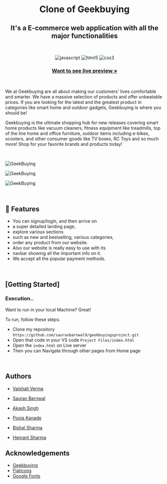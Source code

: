 <h1 align="center"><b>Clone of Geekbuying</b></h1>

<h2 align="center">It's a E-commerce web application with all the major functionalities</h2>    

<br />

<p align="center">
    <img src="https://img.shields.io/badge/JavaScript-323330?style=for-the-badge&logo=javascript&logoColor=F7DF1E" alt="javascript"/>
    <img src="https://img.shields.io/badge/html5-%23E34F26.svg?style=for-the-badge&logo=html5&logoColor=white" alt="html5"/>
    <img src="https://img.shields.io/badge/CSS3-1572B6?style=for-the-badge&logo=css3&logoColor=white" alt="css3"/>     
</p>
    
  <h3 align="center"><a href="https://geekbuying-deploy.netlify.app/"><strong>Want to see live preview »</strong></a></h3>
   

<br/>


  

We at Geekbuying are all about making our
customers' lives comfortable and smarter. We
have a massive selection of products and 
offer unbeatable prices. If you are looking 
for the latest and the greatest product in 
categories like smart home and outdoor 
gadgets, Geekbuying is where you should be!

Geekbuying is the ultimate shopping hub for 
new releases covering smart home products like 
vacuum cleaners, fitness equipment like 
treadmills, top of the line home and office
furniture, outdoor items including e-bikes, 
scooters, and other consumer goods like TV boxes, 
RC Toys and so much more! Shop for your favorite brands
and products today!



<br/>

![GeekBuying](https://i.ibb.co/q5dKNCH/geekbuying-2.png)

![GeekBuying](https://i.ibb.co/gFH8ktF/geekbuying.png)

![GeekBuying](https://i.ibb.co/n34Gxyk/geekbuying-3.png) 

<br/>



## 🚀 Features
- You can signup/login, and then arrive on
- a super detailed landing page,
- explore various sections
- such as new and bestselling, various categories,
- order any product from our website.
- Also our website is really easy to use with its 
- navbar showing all the important info on it.
- We accept all the popular payment methods.


<br/>


## [Getting Started]

### Execution..
Want to run in your local Machine? Great!

To run, follow these steps:

- Clone my repository `https://github.com/sauravbarnwal9/geekbuyingsproject.git`
- Open that code in your VS code `Project Files/index.html`
- Open the `index.html` on Live server
- Then you can Navigate through other pages from Home page 





<br/>



## Authors

- [Vaishali Verma](https://github.com/vaishaliverma31)

- [Saurav Barnwal](https://github.com/sauravbarnwal9)

- [Akash Singh](https://github.com/akashsinghdto55)

- [Pooja Kanade](https://github.com/Pooja18668)

- [Bishal Sharma](https://github.com/bishal00sharma)

- [Hemant Sharma](https://github.com/hemant097)


## Acknowledgements
- [Geekbuying](https://www.geekbuying.com/)
- [Flaticons](https://www.flaticon.com/)
- [Google Fonts](https://fonts.google.com/)
